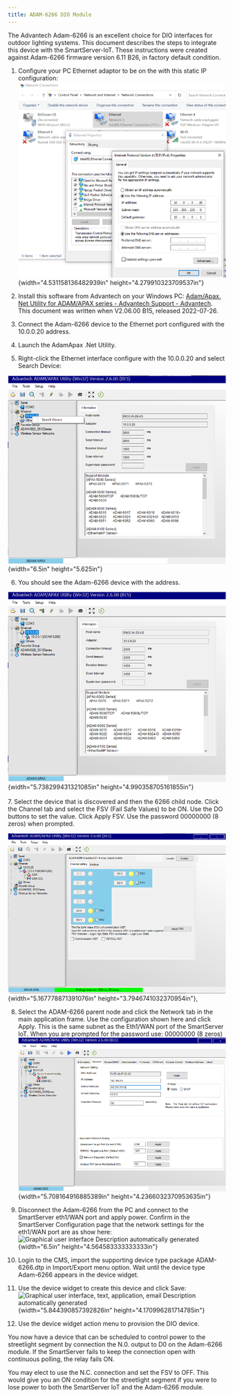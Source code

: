 ```yaml
---
title: ADAM-6266 DIO Module
---
```


The Advantech Adam-6266 is an excellent choice for DIO interfaces for
outdoor lighting systems. This document describes the steps to integrate
this device with the SmartServer-IoT. These instructions were created
against Adam-6266 firmware version 6.11 B26, in factory default
condition.

1.  Configure your PC Ethernet adaptor to be on the with this static IP
    configuration:\
    ![](images/media/image1.png){width="4.531158136482939in"
    height="4.279910323709537in"}

2.  Install this software from Advantech on your Windows PC: [Adam/Apax.
    Net Utility for ADAM/APAX series - Advantech Support -
    Advantech](https://www.advantech.com/en/support/details/utility?id=1-2AKUDB).
    This document was written when V2.06.00 B15, released 2022-07-26.

3.  Connect the Adam-6266 device to the Ethernet port configured with
    the 10.0.0.20 address.

4.  Launch the AdamApax .Net Utility.

5.  Right-click the Ethernet interface configure with the 10.0.0.20 and
    select Search Device:

![](images/media/image2.png){width="6.5in"
height="5.625in"}

6.  You should see the Adam-6266 device with the address.

![](images/media/image3.png){width="5.738299431321085in"
height="4.990358705161855in"}\
\
7. Select the device that is discovered and then the 6266 child node.
Click the Channel tab and select the FSV (Fail Safe Values) to be ON.
Use the DO buttons to set the value. Click Apply FSV. Use the password
00000000 (8 zeros) when prompted.

![](images/media/image4.png){width="5.167778871391076in"
height="3.7946741032370954in"},

8.  Select the ADAM-6266 parent node and click the Network tab in the
    main application frame. Use the configuration shown here and click
    Apply. This is the same subnet as the Eth1/WAN port of the
    SmartServer IoT. When you are prompted for the password use:
    00000000 (8 zeros)\
    ![](images/media/image5.png){width="5.708164916885389in"
    height="4.2366032370953635in"}

9.  Disconnect the Adam-6266 from the PC and connect to the SmartServer
    eth1/WAN port and apply power. Confirm in the SmartServer
    Configuration page that the network settings for the eth1/WAN port
    are as show here:\
    ![Graphical user interface Description automatically
    generated](images/media/image6.png){width="6.5in"
    height="4.564583333333333in"}

10. Login to the CMS, import the supporting device type package
    ADAM-6266.dtp in Import/Export menu option. Wait until the device
    type Adam-6266 appears in the device widget.

11. Use the device widget to create this device and click Save:\
    ![Graphical user interface, text, application, email Description
    automatically
    generated](images/media/image7.png){width="5.844390857392826in"
    height="4.170996281714785in"}

12. Use the device widget action menu to provision the DIO device.

You now have a device that can be scheduled to control power to the
streetlight segment by connection the N.0. output to D0 on the Adam-6266
module. If the SmartServer fails to keep the connection open with
continuous polling, the relay fails ON.

You may elect to use the N.C. connection and set the FSV to OFF. This
would give you an ON condition for the streetlight segment if you were
to lose power to both the SmartServer IoT and the Adam-6266 module.
